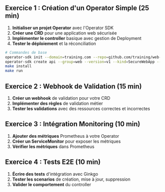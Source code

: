 ## Exercice 1 : Création d'un Operator Simple (25 min)
1. **Initialiser un projet Operator** avec l'Operator SDK
2. **Créer une CRD** pour une application web sécurisée
3. **Implémenter le controller** basique avec gestion de Deployment
4. **Tester le déploiement** et la réconciliation

```bash
# Commandes de base
operator-sdk init --domain=training.com --repo=github.com/training/web-operator
operator-sdk create api --group=web --version=v1 --kind=SecureWebApp --resource --controller
make install
make run
```

## Exercice 2 : Webhook de Validation (15 min)
1. **Créer un webhook** de validation pour votre CRD
2. **Implémenter des règles** de validation métier
3. **Tester les validations** avec des ressources correctes et incorrectes

## Exercice 3 : Intégration Monitoring (10 min)
1. **Ajouter des métriques** Prometheus à votre Operator
2. **Créer un ServiceMonitor** pour exposer les métriques
3. **Vérifier les métriques** dans Prometheus

## Exercice 4 : Tests E2E (10 min)
1. **Écrire des tests** d'intégration avec Ginkgo
2. **Tester les scenarios** de création, mise à jour, suppression
3. **Valider le comportement** du controller

